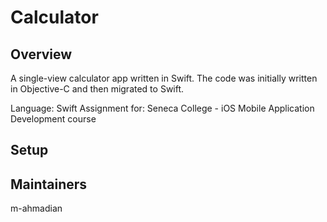 # Calculator

## Overview

A single-view calculator app written in Swift. The code was initially written in Objective-C and then migrated to Swift.

Language: Swift
Assignment for: Seneca College - iOS Mobile Application Development course

## Setup

## Maintainers
m-ahmadian
